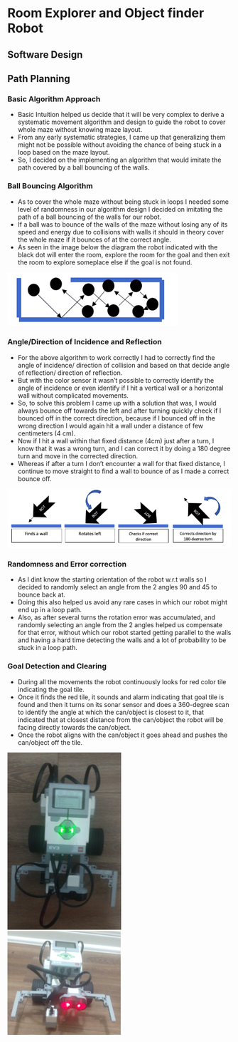 # Room Explorer and Object finder Robot

## Software Design

## Path Planning
### Basic Algorithm Approach
* Basic Intuition helped us decide that it will be very complex to derive a systematic movement algorithm and design to guide the robot to cover whole maze without knowing maze layout.
* From any early systematic strategies, I came up that generalizing them might not be possible without avoiding the chance of being stuck in a loop based on the maze layout.
* So, I decided on the implementing an algorithm that would imitate the path covered by a ball bouncing of the walls.

### Ball Bouncing Algorithm
* As to cover the whole maze without being stuck in loops I needed some level of randomness in our algorithm design I decided on imitating the path of a ball bouncing of the walls for our robot.
* If a ball was to bounce of the walls of the maze without losing any of its speed and energy due to collisions with walls it should in theory cover the whole maze if it bounces of at the correct angle.
* As seen in the image below the diagram the robot indicated with the black dot will enter the room, explore the room for the goal and then exit the room to explore someplace else if the goal is not found.
<img src="images/ball_bounce.png" width="384">

### Angle/Direction of Incidence and Reflection
* For the above algorithm to work correctly I had to correctly find the angle of incidence/ direction of collision and based on that decide angle of reflection/ direction of reflection.
* But with the color sensor it wasn’t possible to correctly identify the angle of incidence or even identify if I hit a vertical wall or a horizontal wall without complicated movements.
* So, to solve this problem I came up with a solution that was, I would always bounce off towards the left and after turning quickly check if I bounced off in the correct direction, because if I bounced off in the wrong direction I would again hit a wall under a distance of few centimeters (4 cm).
* Now if I hit a wall within that fixed distance (4cm) just after a turn, I know that it was a wrong turn, and I can correct it by doing a 180 degree turn and move in the corrected direction.
* Whereas if after a turn I don’t encounter a wall for that fixed distance, I continue to move straight to find a wall to bounce of as I made a correct bounce off.
<img src="images/wall_rotate.png" width="640">

### Randomness and Error correction
* As I dint know the starting orientation of the robot w.r.t walls so I decided to randomly select an angle from the 2 angles 90 and 45 to bounce back at.
* Doing this also helped us avoid any rare cases in which our robot might end up in a loop path.
* Also, as after several turns the rotation error was accumulated, and randomly selecting an angle from the 2 angles helped us compensate for that error, without which our robot started getting parallel to the walls and having a hard time detecting the walls and a lot of probability to be stuck in a loop path.

### Goal Detection and Clearing
* During all the movements the robot continuously looks for red color tile indicating the goal tile.
* Once it finds the red tile, it sounds and alarm indicating that goal tile is found and then it turns on its sonar sensor and does a 360-degree scan to identify the angle at which the can/object is closest to it, that indicated that at closest distance from the can/object the robot will be facing directly towards the can/object.
* Once the robot aligns with the can/object it goes ahead and pushes the can/object off the tile.

<img src="images/robot_picture1.png" width="256">

<img src="images/robot_picture2.png" width="256">

